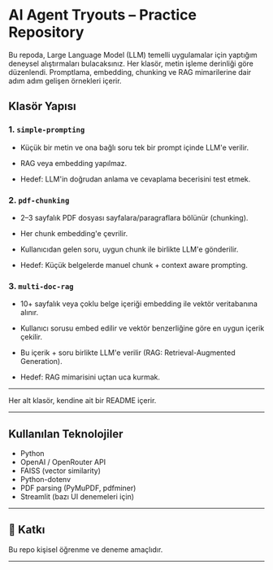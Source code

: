 # AI Agent Tryouts – Practice Repository

Bu repoda, Large Language Model (LLM) temelli uygulamalar için yaptığım deneysel alıştırmaları bulacaksınız. Her klasör, metin işleme derinliği göre düzenlendi. Promptlama, embedding, chunking ve RAG mimarilerine dair adım adım gelişen örnekleri içerir.

## Klasör Yapısı

### 1. `simple-prompting `
- Küçük bir metin ve ona bağlı soru tek bir prompt içinde LLM'e verilir.
- RAG veya embedding yapılmaz.

- Hedef: LLM'in doğrudan anlama ve cevaplama becerisini test etmek.

### 2. `pdf-chunking`
- 2–3 sayfalık PDF dosyası sayfalara/paragraflara bölünür (chunking).
- Her chunk embedding'e çevrilir.
- Kullanıcıdan gelen soru, uygun chunk ile birlikte LLM'e gönderilir.

- Hedef: Küçük belgelerde manuel chunk + context aware prompting.

### 3. `multi-doc-rag`
- 10+ sayfalık veya çoklu belge içeriği embedding ile vektör veritabanına alınır.
- Kullanıcı sorusu embed edilir ve vektör benzerliğine göre en uygun içerik çekilir.
- Bu içerik + soru birlikte LLM'e verilir (RAG: Retrieval-Augmented Generation).

- Hedef: RAG mimarisini uçtan uca kurmak.

---

Her alt klasör, kendine ait bir README içerir.

---

## Kullanılan Teknolojiler
- Python
- OpenAI / OpenRouter API
- FAISS (vector similarity)
- Python-dotenv
- PDF parsing (PyMuPDF, pdfminer)
- Streamlit (bazı UI denemeleri için)

---

## 📌 Katkı
Bu repo kişisel öğrenme ve deneme amaçlıdır.

---
